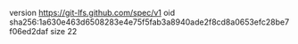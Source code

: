 version https://git-lfs.github.com/spec/v1
oid sha256:1a630e463d6508283e4e75f5fab3a8940ade2f8cd8a0653efc28be7f06ed2daf
size 22
